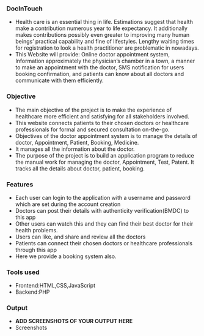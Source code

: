 ### DocInTouch

- Health care is an essential thing in life. Estimations suggest that health make a 
contribution numerous year to life expectancy. It additionally makes contributions possibly 
even greater to improving many human beings’ practical capability and fine of lifestyles.
Lengthy waiting times for registration to look a health practitioner are problematic in 
nowadays.
- This Website will provide: Online doctor appointment system, Information 
approximately the physician’s chamber in a town, a manner to make an appointment with 
the doctor, SMS notification for users booking confirmation, and patients can know about all 
doctors and communicate with them efficiently.

### Objective
- The main objective of the project is to make the experience of healthcare more efficient and
satisfying for all stakeholders involved. 
- This website connects patients to their chosen doctors or
healthcare professionals for formal and secured consultation on-the-go.
- Objectives of the doctor appointment system is to manage the details of doctor, Appointment, Patient,
Booking, Medicine.
- It manages all the information about the doctor. 
- The purpose of the project is to build an application program to reduce the manual work for managing the
doctor, Appointment, Test, Patent. It tracks all the details about doctor, patient, booking.

### Features

- Each user can login to the application with a username and password which are set during
the account creation
- Doctors can post their details with authenticity verification(BMDC) to this app
- Other users can watch this and they can find their best doctor for their health problems. 
- Users can like, and share and review all the doctors
- Patients can connect their chosen doctors or healthcare
professionals through this app
- Here we provide a booking system also.

### Tools used

- Frontend:HTML,CSS,JavaScript
- Backend:PHP

### Output
- **ADD SCREENSHOTS OF YOUR OUTPUT HERE**
- Screenshots
